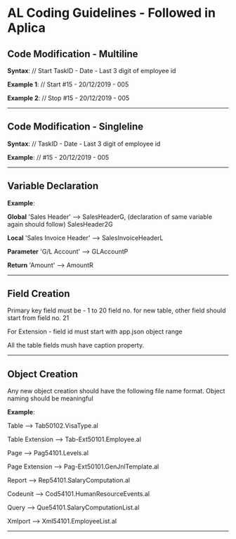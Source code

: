 # AL Coding Guidelines - Followed in Aplica

## Code Modification - Multiline
**Syntax**: // Start TaskID - Date - Last 3 digit of employee id

**Example 1**: // Start #15 - 20/12/2019 - 005

**Example 2**: // Stop #15 - 20/12/2019 - 005

---

## Code Modification - Singleline
**Syntax**: // TaskID - Date - Last 3 digit of employee id

**Example**: // #15 - 20/12/2019 - 005

---

## Variable Declaration
**Example**: 

**Global** 'Sales Header' --> SalesHeaderG, (declaration of same variable again should follow) SalesHeader2G

**Local**  'Sales Invoice Header' --> SalesInvoiceHeaderL

**Parameter** 'G/L Account' --> GLAccountP

**Return** 'Amount' --> AmountR

---

## Field Creation

Primary key field must be - 1 to 20 field no. for new table, other field should start from field no. 21

For Extension - field id must start with app.json object range 

All the table fields mush have caption property.

---

## Object Creation
Any new object creation should have the following file name format. Object naming should be meaningful

**Example**:

Table           --> Tab50102.VisaType.al

Table Extension --> Tab-Ext50101.Employee.al

Page            --> Pag54101.Levels.al

Page Extension  --> Pag-Ext50101.GenJnlTemplate.al

Report          --> Rep54101.SalaryComputation.al

Codeunit        --> Cod54101.HumanResourceEvents.al

Query           --> Que54101.SalaryComputationList.al

Xmlport         --> Xml54101.EmployeeList.al

---
